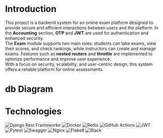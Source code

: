 <h1>Introduction</h1>

This project is a backend system for an online exam platform designed to provide secure and efficient interactions between users and the platform. In the **Accounting** section, **OTP** and **JWT** are used for authentication and enhanced security.  
The **Exam** module supports two main roles: students can take exams, view their scores, and check rankings, while instructors can create and manage exams. Features such as **nested routers** and **throttle** are implemented to optimize performance and improve user experience.  
With a focus on security, scalability, and user-centric design, this system offers a reliable platform for online assessments.

<h1>db Diagram</h1>

<h1>Technologies</h1>

![Django Rest Frameworke](https://img.shields.io/badge/Django-092E20?style=for-the-badge&logo=django&logoColor=white)
![Docker](https://img.shields.io/badge/Docker-2496ED?style=for-the-badge&logo=docker&logoColor=white)
![Redis](https://img.shields.io/badge/Redis-DC382D?style=for-the-badge&logo=redis&logoColor=white)
![GitHub Actions](https://img.shields.io/badge/GitHub_Actions-2088FF?style=for-the-badge&logo=github-actions&logoColor=white)
![JWT](https://img.shields.io/badge/JWT-000000?style=for-the-badge&logo=json-web-tokens&logoColor=white)
![Pytest](https://img.shields.io/badge/Pytest-0A9EDC?style=for-the-badge&logo=pytest&logoColor=white)
![Swagger](https://img.shields.io/badge/Swagger-85EA2D?style=for-the-badge&logo=swagger&logoColor=white)
![Nginx](https://img.shields.io/badge/Nginx-009639?style=for-the-badge&logo=nginx&logoColor=white)
![Flake8](https://img.shields.io/badge/Flake8-000000?style=for-the-badge&logo=flake8&logoColor=white)
![Black](https://img.shields.io/badge/Black-000000?style=for-the-badge&logo=black&logoColor=white)
